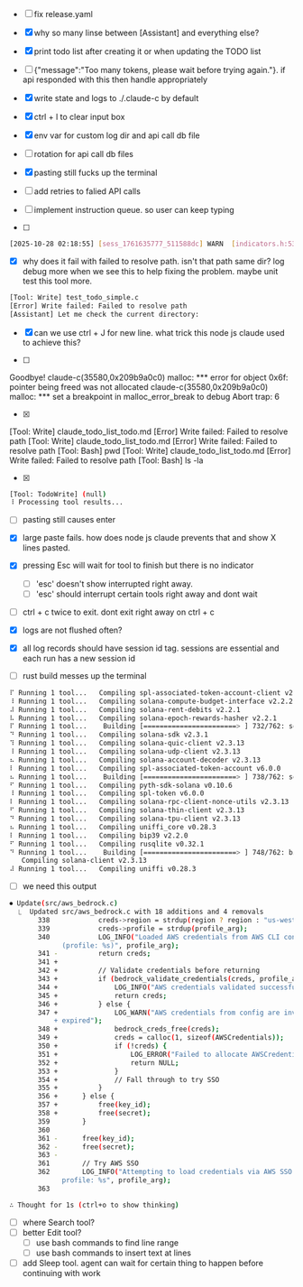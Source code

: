 - [ ] fix release.yaml
- [x] why so many linse between [Assistant] and everything else?

- [x] print todo list after creating it or when updating the TODO list
- [ ] {"message":"Too many tokens, please wait before trying again."}. if api responded with this then handle appropriately
- [x] write state and logs to ./.claude-c by default
- [x] ctrl + l to clear input box
- [x] env var for custom log dir and api call db file
- [ ] rotation for api call db files
- [x] pasting still fucks up the terminal
- [ ] add retries to falied API calls
- [ ] implement instruction queue. so user can keep typing

- [ ]
```sh
[2025-10-28 02:18:55] [sess_1761635777_511588dc] WARN  [indicators.h:53] get_spinner_color_tool: Using fallback color for spinner (tool)
```

- [x] why does it fail with failed to resolve path. isn't that path same dir? log debug more when we see this to help fixing the problem. maybe unit test this tool more.
```sh
[Tool: Write] test_todo_simple.c
[Error] Write failed: Failed to resolve path
[Assistant] Let me check the current directory:
```

- [x] can we use ctrl + J for new line. what trick this node js claude used to achieve this?

- [ ] 
Goodbye!
claude-c(35580,0x209b9a0c0) malloc: *** error for object 0x6f: pointer being freed was not allocated
claude-c(35580,0x209b9a0c0) malloc: *** set a breakpoint in malloc_error_break to debug
Abort trap: 6

- [x] 
[Tool: Write] claude_todo_list_todo.md
[Error] Write failed: Failed to resolve path
[Tool: Write] claude_todo_list_todo.md
[Error] Write failed: Failed to resolve path
[Tool: Bash] pwd
[Tool: Write] claude_todo_list_todo.md
[Error] Write failed: Failed to resolve path
[Tool: Bash] ls -la

- [x]
```sh
[Tool: TodoWrite] (null)
⠸ Processing tool results...
```

- [ ] pasting still causes enter
- [x] large paste fails. how does node js claude prevents that and show X lines pasted.
- [x] pressing Esc will wait for tool to finish but there is no indicator
    - [ ] 'esc' doesn't show interrupted right away.
    - [ ] 'esc' should interrupt certain tools right away and dont wait
- [ ] ctrl + c twice to exit. dont exit right away on ctrl + c
- [x] logs are not flushed often?
- [x] all log records should have session id tag. sessions are essential and each run has a new session id

- [ ] rust build messes up the terminal
```sh
⠏ Running 1 tool...   Compiling spl-associated-token-account-client v2.0.0
⠸ Running 1 tool...   Compiling solana-compute-budget-interface v2.2.2
⠼ Running 1 tool...   Compiling solana-rent-debits v2.2.1
⠧ Running 1 tool...   Compiling solana-epoch-rewards-hasher v2.2.1
⠏ Running 1 tool...    Building [=======================> ] 732/762: solana-streamer, solan
⠙ Running 1 tool...   Compiling solana-sdk v2.3.1
⠹ Running 1 tool...   Compiling solana-quic-client v2.3.13
⠸ Running 1 tool...   Compiling solana-udp-client v2.3.13
⠦ Running 1 tool...   Compiling solana-account-decoder v2.3.13
⠇ Running 1 tool...   Compiling spl-associated-token-account v6.0.0
⠦ Running 1 tool...    Building [=======================> ] 738/762: solana-streamer, solan
⠋ Running 1 tool...   Compiling pyth-sdk-solana v0.10.6
⠸ Running 1 tool...   Compiling spl-token v6.0.0
⠇ Running 1 tool...   Compiling solana-rpc-client-nonce-utils v2.3.13
⠋ Running 1 tool...   Compiling solana-thin-client v2.3.13
⠙ Running 1 tool...   Compiling solana-tpu-client v2.3.13
⠦ Running 1 tool...   Compiling uniffi_core v0.28.3
⠇ Running 1 tool...   Compiling bip39 v2.2.0
⠋ Running 1 tool...   Compiling rusqlite v0.32.1
⠙ Running 1 tool...    Building [=======================> ] 748/762: bip39, solana-rpc-clie
   Compiling solana-client v2.3.13
⠼ Running 1 tool...   Compiling uniffi v0.28.3
```

- [ ] we need this output
```sh
⏺ Update(src/aws_bedrock.c)
  ⎿  Updated src/aws_bedrock.c with 18 additions and 4 removals
       338            creds->region = strdup(region ? region : "us-west-2");
       339            creds->profile = strdup(profile_arg);
       340            LOG_INFO("Loaded AWS credentials from AWS CLI config
             (profile: %s)", profile_arg);
       341 -          return creds;
       341 +
       342 +          // Validate credentials before returning
       343 +          if (bedrock_validate_credentials(creds, profile_arg) == 1) {
       344 +              LOG_INFO("AWS credentials validated successfully");
       345 +              return creds;
       346 +          } else {
       347 +              LOG_WARN("AWS credentials from config are invalid or
           + expired");
       348 +              bedrock_creds_free(creds);
       349 +              creds = calloc(1, sizeof(AWSCredentials));
       350 +              if (!creds) {
       351 +                  LOG_ERROR("Failed to allocate AWSCredentials");
       352 +                  return NULL;
       353 +              }
       354 +              // Fall through to try SSO
       355 +          }
       356 +      } else {
       357 +          free(key_id);
       358 +          free(secret);
       359        }
       360
       361 -      free(key_id);
       362 -      free(secret);
       363 -
       361        // Try AWS SSO
       362        LOG_INFO("Attempting to load credentials via AWS SSO for
             profile: %s", profile_arg);
       363

∴ Thought for 1s (ctrl+o to show thinking)
```
- [ ] where Search tool?
- [ ] better Edit tool?
    - [ ] use bash commands to find line range
    - [ ] use bash commands to insert text at lines
- [ ] add Sleep tool. agent can wait for certain thing to happen before continuing with work
